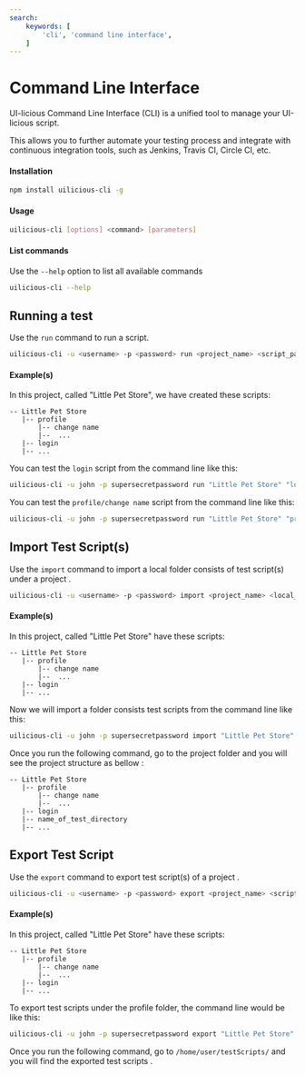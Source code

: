 ```yaml
---
search:
    keywords: [
        'cli', 'command line interface',
    ]
---
```

# Command Line Interface

UI-licious Command Line Interface (CLI) is a unified tool to manage your UI-licious script. 

This allows you to further automate your testing process and integrate with continuous integration tools, such as Jenkins, Travis CI, Circle CI, etc.

#### Installation

```bash
npm install uilicious-cli -g
```

#### Usage

```bash
uilicious-cli [options] <command> [parameters]
```

#### List commands

Use the `--help` option to list all available commands
```bash
uilicious-cli --help
```

## Running a test

Use the `run` command to run a script.
```bash
uilicious-cli -u <username> -p <password> run <project_name> <script_path>
```
#### Example(s)
 
In this project, called "Little Pet Store", we have created these scripts:
```
-- Little Pet Store
   |-- profile
       |-- change name
       |--  ...
   |-- login
   |-- ... 
```

You can test the `login` script from the command line like this:
```bash
uilicious-cli -u john -p supersecretpassword run "Little Pet Store" "login"
```

You can test the `profile/change name` script from the command line like this:
```bash
uilicious-cli -u john -p supersecretpassword run "Little Pet Store" "profile/change name"
```
## Import Test Script(s)

Use the `import` command to import a local folder consists of test script(s) under a project .
```bash
uilicious-cli -u <username> -p <password> import <project_name> <local_test_directory>
```
#### Example(s)
 
In this project, called "Little Pet Store" have these scripts:
```
-- Little Pet Store
   |-- profile
       |-- change name
       |--  ...
   |-- login
   |-- ... 
```

Now we will import a folder consists test scripts from the command line like this:
```bash
uilicious-cli -u john -p supersecretpassword import "Little Pet Store" "/home/user/name_of_test_directory/"
```
Once you run the following command, go to the project folder and you will see the project structure as bellow :
```
-- Little Pet Store
   |-- profile
       |-- change name
       |--  ...
   |-- login
   |-- name_of_test_directory
   |-- ... 
```

## Export Test Script

Use the `export` command to export test script(s) of a project .
```bash
uilicious-cli -u <username> -p <password> export <project_name> <script_folder> <save_to_local_directory>
```
#### Example(s)
 
In this project, called "Little Pet Store" have these scripts:
```
-- Little Pet Store
   |-- profile
       |-- change name
       |--  ...
   |-- login
   |-- ... 
```

To export test scripts under the profile folder, the command line would be like this:
```bash
uilicious-cli -u john -p supersecretpassword export "Little Pet Store" "profile" "/home/user/testScripts/"
```
Once you run the following command, go to `/home/user/testScripts/` and you will find the exported test scripts .
